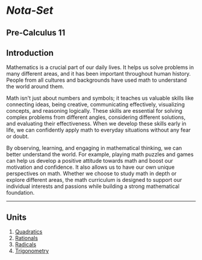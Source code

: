 # ***Nota-Set***
## Pre-Calculus 11
## **Introduction**

Mathematics is a crucial part of our daily lives. It helps us solve problems in many different areas, and it has been important throughout human history. People from all cultures and backgrounds have used math to understand the world around them.

Math isn't just about numbers and symbols; it teaches us valuable skills like connecting ideas, being creative, communicating effectively, visualizing concepts, and reasoning logically. These skills are essential for solving complex problems from different angles, considering different solutions, and evaluating their effectiveness. When we develop these skills early in life, we can confidently apply math to everyday situations without any fear or doubt.

By observing, learning, and engaging in mathematical thinking, we can better understand the world. For example, playing math puzzles and games can help us develop a positive attitude towards math and boost our motivation and confidence. It also allows us to have our own unique perspectives on math. Whether we choose to study math in depth or explore different areas, the math curriculum is designed to support our individual interests and passions while building a strong mathematical foundation.

---

## **Units**

1. [Quadratics](/pc11/quad.md)
2. [Rationals](/pc11/ratio.md)
3. [Radicals](/switch.md)
4. [Trigonometry](/land.md)